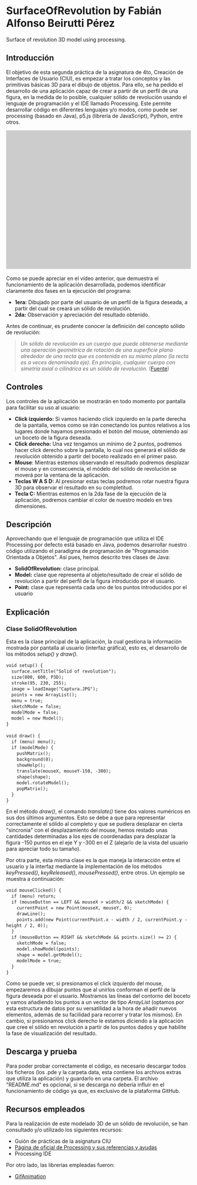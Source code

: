 # SurfaceOfRevolution by Fabián Alfonso Beirutti Pérez
Surface of revolution 3D model using processing.

## Introducción
El objetivo de esta segunda práctica de la asignatura de 4to, Creación de Interfaces de Usuario (CIU), es empezar a tratar los conceptos y las primitivas básicas 3D para el dibujo de objetos. Para ello, se ha pedido el desarrollo de una aplicación capaz de crear a partir de un perfil de una figura, en la medida de lo posible, cualquier sólido de revolución usando el lenguaje de programación y el IDE llamado Processing. Este permite desarrollar código en diferentes lenguajes y/o modos, como puede ser processing (basado en Java), p5.js (librería de JavaScript), Python, entre otros.
<p align="center"><img src="/solidOfRevolutionGif.gif" alt="Solid of revolution 3D model using processing"></img></p>

Como se puede apreciar en el vídeo anterior, que demuestra el funcionamiento de la aplicación desarrollada, podemos identificar claramente dos fases en la ejecución del programa:
- **1era:** Dibujado por parte del usuario de un perfil de la figura deseada, a partir del cual se creará un sólido de revolución.
- **2da:** Observación y apreciación del resultado obtenido.

Antes de continuar, es prudente conocer la definición del concepto sólido de revolución:
> *Un sólido de revolución es un cuerpo que puede obtenerse mediante una operación geométrica de rotación de una superficie plana alrededor de una recta que es contenida en su mismo plano (la recta es a veces denominada eje). En principio, cualquier cuerpo con simetría axial o cilíndrica es un sólido de revolución.* (<a href="https://es.wikipedia.org/wiki/Sólido_de_revolución">Fuente</a>)

## Controles
Los controles de la aplicación se mostrarán en todo momento por pantalla para facilitar su uso al usuario:
- **Click izquierdo:** Si vamos haciendo click izquierdo en la parte derecha de la pantalla, vemos como se irán conectando los puntos relativos a los lugares donde hayamos presionado el botón del mouse, obteniendo así un boceto de la figura deseada.
- **Click derecho:** Una vez tengamos un mínimo de 2 puntos, podremos hacer click derecho sobre la pantalla, lo cual nos generará el sólido de revolución obtenido a partir del boceto realizado en el primer paso.
- **Mouse**: Mientras estemos observando el resultado podremos desplazar el mouse y en consecuencia, el módelo del sólido de revolución se moverá por la ventana de la aplicación.
- **Teclas W A S D:** Al presionar estas teclas podremos rotar nuestra figura 3D para observar el resultado en su completitud.
- **Tecla C:** Mientras estemos en la 2da fase de la ejecución de la aplicación, podremos cambiar el color de nuestro modelo en tres dimensiones.

## Descripción
Aprovechando que el lenguaje de programación que utiliza el IDE Processing por defecto está basado en Java, podemos desarrollar nuestro código utilizando el paradigma de programación de "Programación Orientada a Objetos". Así pues, hemos descrito tres clases de Java:
- **SolidOfRevolution:** clase principal.
- **Model:** clase que representa al objeto/resultado de crear el sólido de revolución a partir del perfil de la figura introducido por el usuario.
- **Point:** clase que representa cada uno de los puntos introducidos por el usuario

## Explicación
### Clase SolidOfRevolution
Esta es la clase principal de la aplicación, la cual gestiona la información mostrada por pantalla al usuario (interfaz gráfica), esto es, el desarrollo de los métodos *setup()* y *draw()*. 
```
void setup() {
  surface.setTitle("Solid of revolution");
  size(800, 600, P3D);
  stroke(95, 230, 255);
  image = loadImage("Captura.JPG");
  points = new ArrayList();
  menu = true;
  sketchMode = false;
  modelMode = false;
  model = new Model();
}

void draw() {
  if (menu) menu();
  if (modelMode) {
    pushMatrix();
    background(0);
    showHelp();
    translate(mouseX, mouseY-150, -300);
    shape(shape);
    model.rotateModel();
    popMatrix();
  }
}
```
En el método *draw()*, el comando *translate()* tiene dos valores numéricos en sus dos últimos argumentos. Esto se debe a que para representar correctamente el sólido al completo y que se pudiera desplazar en cierta "sincronía" con el desplazamiento del mouse, hemos restado unas cantidades determinadas a los ejes de coordenadas para desplazar la figura -150 puntos en el eje Y y -300 en el Z (alejarlo de la vista del usuario para apreciar todo su tamaño).

Por otra parte, esta misma clase es la que maneja la interacción entre el usuario y la interfaz mediante la implementación de los métodos *keyPressed()*, *keyReleased()*, *mousePressed()*, entre otros. Un ejemplo se muestra a continuación:
```
void mouseClicked() {
  if (menu) return;
  if (mouseButton == LEFT && mouseX > width/2 && sketchMode) {
    currentPoint = new Point(mouseX, mouseY, 0);
    drawLine();
    points.add(new Point(currentPoint.x - width / 2, currentPoint.y - height / 2, 0));
  }
  if (mouseButton == RIGHT && sketchMode && points.size() >= 2) {
    sketchMode = false;
    model.showModel(points);
    shape = model.getModel();
    modelMode = true;
  }
}
```
Como se puede ver, si presionamos el click izquierdo del mouse, empezaremos a dibujar puntos que al unirlos conforman el perfil de la figura deseada por el usuario. Mostramos las líneas del contorno del boceto y vamos añadiendo los puntos a un vector de tipo *ArrayList* (optamos por esta estructura de datos por su versatilidad a la hora de añadir nuevos elementos, además de su facilidad para recorrer y tratar los mismos). En cambio, si presionamos click derecho le estamos diciendo a la aplicación que cree el sólido en revolución a partir de los puntos dados y que habilite la fase de visualización del resultado.

## Descarga y prueba
Para poder probar correctamente el código, es necesario descargar todos los ficheros (los .pde y la carpeta data, esta contiene los archivos extras que utiliza la aplicación) y guardarlo en una carpeta. El archivo "README.md" es opcional, si se descarga no debería influir en el funcionamiento de código ya que, es exclusivo de la plataforma GitHub.

## Recursos empleados
Para la realización de este modelado 3D de un sólido de revolución, se han consultado y/o utilizado los siguientes recursos:
* Guión de prácticas de la asignatura CIU
* <a href="https://processing.org">Página de oficial de Processing y sus referencias y ayudas</a>
* Processing IDE

Por otro lado, las librerías empleadas fueron:
* <a href="https://github.com/extrapixel/gif-animation">GifAnimation</a>
